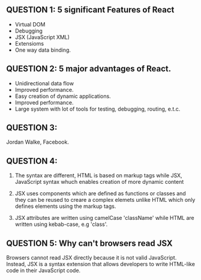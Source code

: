 ## QUESTION 1: 5 significant  Features of React


- Virtual DOM
- Debugging
- JSX (JavaScript XML)
- Extensioms
- One way data binding.

## QUESTION 2: 5 major advantages of React.


- Unidirectional data flow
- Improved performance.
- Easy creation of dynamic applications.
- Improved performance.
- Large system with lot of tools for testing, debugging, routing, e.t.c.


## QUESTION 3: 
Jordan Walke, Facebook.

##  QUESTION 4:
 1. The syntax are different, HTML is based on markup tags while JSX, JavaScript syntax whuch enables creation of more dynamic content

 2. JSX uses components which are defined as functions or classes and they can be reused to creare a complex elemets unlike HTML which only defines elements using the markup tags.

3. JSX attributes are written using camelCase 'className' while HTML are written using kebab-case, e.g 'class'.

## QUESTION 5: Why can't browsers read JSX
Browsers cannot read JSX directly because it is not valid JavaScript. Instead, JSX is a syntax extension that allows developers to write HTML-like code in their JavaScript code.